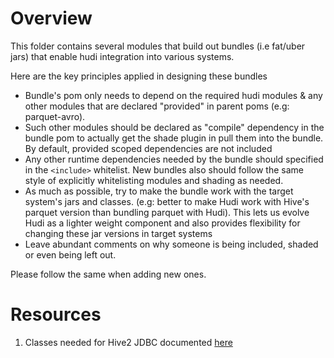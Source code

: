 # Overview

This folder contains several modules that build out bundles (i.e fat/uber jars) that
enable hudi integration into various systems.

Here are the key principles applied in designing these bundles

 - Bundle's pom only needs to depend on the required hudi modules & any other modules that are declared "provided" in parent poms (e.g: parquet-avro). 
 - Such other modules should be declared as "compile" dependency in the bundle pom to actually get the shade plugin in pull them into the bundle. By default, provided scoped dependencies are not included
 - Any other runtime dependencies needed by the bundle should specified in the `<include>` whitelist. New bundles also should follow the same style of explicitly whitelisting modules and shading as needed.
 - As much as possible, try to make the bundle work with the target system's jars and classes. (e.g: better to make Hudi work with Hive's parquet version than bundling parquet with Hudi). This lets us evolve Hudi as a lighter weight component and also provides flexibility for changing these jar versions in target systems
 - Leave abundant comments on why someone is being included, shaded or even being left out.


Please follow the same when adding new ones.


# Resources 

 1. Classes needed for Hive2 JDBC documented [here](https://cwiki.apache.org/confluence/display/Hive/HiveServer2+Clients#HiveServer2Clients-RunningtheJDBCSampleCode)
 